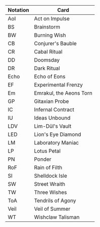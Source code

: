 | Notation  | Card                    |
| --------- | ----------------------- |
| AoI       | Act on Impulse          |
| BS        | Brainstorm              |
| BW        | Burning Wish            |
| CB        | Conjurer's Bauble       |
| CR        | Cabal Ritual            |
| DD        | Doomsday                |
| DR        | Dark Ritual             |
| Echo      | Echo of Eons            |
| EF        | Experimental Frenzy     |
| Em        | Emrakul, the Aeons Torn |
| GP        | Gitaxian Probe          |
| IC        | Infernal Contract       |
| IU        | Ideas Unbound           |
| LDV       | Lim-Dûl's Vault         |
| LED       | Lion's Eye Diamond      |
| LM        | Laboratory Maniac       |
| LP        | Lotus Petal             |
| PN        | Ponder                  |
| RoF       | Rain of Filth           |
| SI        | Shelldock Isle          |
| SW        | Street Wraith           |
| TW        | Three Wishes            |
| ToA       | Tendrils of Agony       |
| Veil      | Veil of Summer          |
| WT        | Wishclaw Talisman       |